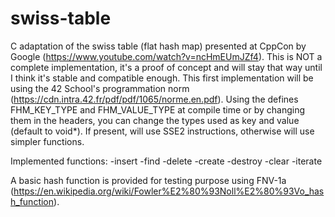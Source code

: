 # swiss-table
C adaptation of the swiss table (flat hash map) presented at CppCon by Google (https://www.youtube.com/watch?v=ncHmEUmJZf4).
This is NOT a complete implementation, it's a proof of concept and will stay that way until I think it's stable and compatible enough.
This first implementation will be using the 42 School's programmation norm (https://cdn.intra.42.fr/pdf/pdf/1065/norme.en.pdf).
Using the defines FHM_KEY_TYPE and FHM_VALUE_TYPE at compile time or by changing them in the headers, you can change the types used as key and value (default to void*).
If present, will use SSE2 instructions, otherwise will use simpler functions.

Implemented functions:
-insert
-find
-delete
-create
-destroy
-clear
-iterate

A basic hash function is provided for testing purpose using FNV-1a (https://en.wikipedia.org/wiki/Fowler%E2%80%93Noll%E2%80%93Vo_hash_function).